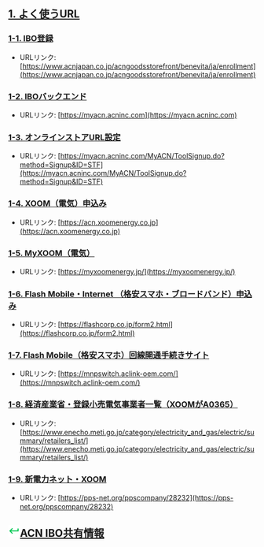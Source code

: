 ## [1. よく使うURL](01_URL.MD)

### [1-1. IBO登録](https://www.acnjapan.co.jp/acngoodsstorefront/benevita/ja/enrollment)

* URLリンク: [https://www.acnjapan.co.jp/acngoodsstorefront/benevita/ja/enrollment](https://www.acnjapan.co.jp/acngoodsstorefront/benevita/ja/enrollment)

### [1-2. IBOバックエンド](https://myacn.acninc.com)
* URLリンク: [https://myacn.acninc.com](https://myacn.acninc.com)

### [1-3. オンラインストアURL設定](https://myacn.acninc.com/MyACN/ToolSignup.do?method=Signup&ID=STF)

* URLリンク: [https://myacn.acninc.com/MyACN/ToolSignup.do?method=Signup&ID=STF](https://myacn.acninc.com/MyACN/ToolSignup.do?method=Signup&ID=STF)

### [1-4. XOOM（電気）申込み](https://acn.xoomenergy.co.jp)
* URLリンク: [https://acn.xoomenergy.co.jp](https://acn.xoomenergy.co.jp)

### [1-5. MyXOOM（電気）](https://myxoomenergy.jp/)
* URLリンク: [https://myxoomenergy.jp/](https://myxoomenergy.jp/)

### [1-6. Flash Mobile・Internet （格安スマホ・ブロードバンド）申込み](https://flashcorp.co.jp/form2.html)
* URLリンク: [https://flashcorp.co.jp/form2.html](https://flashcorp.co.jp/form2.html)

### [1-7. Flash Mobile（格安スマホ）回線開通手続きサイト](https://mnpswitch.aclink-oem.com/)
* URLリンク: [https://mnpswitch.aclink-oem.com/](https://mnpswitch.aclink-oem.com/)

### [1-8. 経済産業省・登録小売電気事業者一覧（XOOMがA0365）](https://www.enecho.meti.go.jp/category/electricity_and_gas/electric/summary/retailers_list/)
* URLリンク: [https://www.enecho.meti.go.jp/category/electricity_and_gas/electric/summary/retailers_list/](https://www.enecho.meti.go.jp/category/electricity_and_gas/electric/summary/retailers_list/)

### [1-9. 新電力ネット・XOOM](https://pps-net.org/ppscompany/28232)
* URLリンク: [https://pps-net.org/ppscompany/28232](https://pps-net.org/ppscompany/28232)

## ![](static/keyboard-return-24.png)[ACN IBO共有情報](00_FAQ.MD)